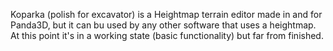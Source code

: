 Koparka (polish for excavator) is a Heightmap terrain editor made in and for Panda3D, but it can bu used by any other software that uses a heightmap.
At this point it's in a working state (basic functionality) but far from finished. 